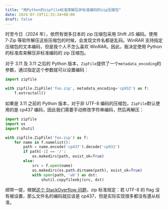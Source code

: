 ```yaml
---
title: "用Python的zipfile标准库解压非标准编码的zip压缩包"
date: 2024-07-19T11:33:34+08:00
draft: false
---
```


时至今日（2024 年），依然有很多日本的 zip 压缩包采用 Shift JIS 编码。使用 7-Zip 等软件解压这些压缩包的时候，会发现文件名都是乱码。WinRAR 支持指定压缩包的文本编码，但是我个人不怎么喜欢 WinRAR。因此，我决定使用 Python 的标准库来解压非标准编码的 zip 压缩包。

对于 3.11 及 3.11 之后的 Python 版本，`ZipFile`提供了一个`metadata_encoding`的参数，通过指定这个参数就可以设置编码：

```python
import zipfile

with zipfile.ZipFile('foo.zip', metadata_encoding='cp932') as f:
    f.extractall()
```

如果是 3.11 之前的 Python 版本，对于非 UTF-8 编码的压缩包，`ZipFile`默认使用的是 cp437 编码，因此我们需要手动修改字符串编码，然后再解压：

```python
import zipfile
import os
import shutil

with zipfile.ZipFile('foo.zip') as f:
    for name in f.namelist():
        path = name.encode('cp437').decode('cp932')
        if path[-1] == '/':
            os.makedirs(path, exist_ok=True)
        else:
            src = f.open(name)
            os.makedirs(os.path.dirname(path), exist_ok=True)
            with open(path, 'wb') as dst:
                shutil.copyfileobj(src, dst)
```

顺带一提，根据[这个 StackOverflow 问题](https://stackoverflow.com/questions/13261347/correctly-decoding-zip-entry-file-names-cp437-utf-8-or)，zip 标准规定：若 UTF-8 的 flag 没有被设置，那么文件名的编码就应该是 cp437，但是实际实现很多都没有遵从标准。
